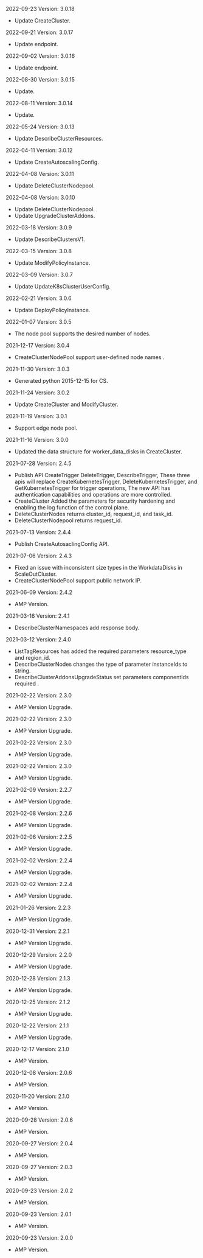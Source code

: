 2022-09-23 Version: 3.0.18
- Update CreateCluster.

2022-09-21 Version: 3.0.17
- Update endpoint.

2022-09-02 Version: 3.0.16
- Update endpoint.

2022-08-30 Version: 3.0.15
- Update.

2022-08-11 Version: 3.0.14
- Update.

2022-05-24 Version: 3.0.13
- Update DescribeClusterResources.

2022-04-11 Version: 3.0.12
- Update CreateAutoscalingConfig.

2022-04-08 Version: 3.0.11
- Update DeleteClusterNodepool.

2022-04-08 Version: 3.0.10
- Update DeleteClusterNodepool.
- Update UpgradeClusterAddons.

2022-03-18 Version: 3.0.9
- Update DescribeClustersV1.

2022-03-15 Version: 3.0.8
- Update ModifyPolicyInstance.

2022-03-09 Version: 3.0.7
- Update UpdateK8sClusterUserConfig.

2022-02-21 Version: 3.0.6
- Update DeployPolicyInstance.

2022-01-07 Version: 3.0.5
- The node pool supports the desired number of nodes.

2021-12-17 Version: 3.0.4
- CreateClusterNodePool support user-defined node names .

2021-11-30 Version: 3.0.3
- Generated python 2015-12-15 for CS.

2021-11-24 Version: 3.0.2
- Update CreateCluster and ModifyCluster.

2021-11-19 Version: 3.0.1
- Support edge node pool.

2021-11-16 Version: 3.0.0
- Updated the data structure for worker_data_disks in CreateCluster.

2021-07-28 Version: 2.4.5
- Publish API CreateTrigger DeleteTrigger, DescribeTrigger, These three apis will replace CreateKubernetesTrigger, DeleteKubernetesTrigger, and GetKubernetesTrigger for trigger operations, The new API has authentication capabilities and operations are more controlled.
- CreateCluster Added the parameters for security hardening and enabling the log function of the control plane.
- DeleteClusterNodes returns cluster_id, request_id, and task_id.
- DeleteClusterNodepool returns request_id.

2021-07-13 Version: 2.4.4
- Publish CreateAutosaclingConfig API.

2021-07-06 Version: 2.4.3
- Fixed an issue with inconsistent size types in the WorkdataDisks in ScaleOutCluster.
- CreateClusterNodePool support public network IP.

2021-06-09 Version: 2.4.2
- AMP Version.

2021-03-16 Version: 2.4.1
- DescribeClusterNamespaces add response body.

2021-03-12 Version: 2.4.0
- ListTagResources has added the required parameters resource_type and region_id.
- DescribeClusterNodes changes the type of parameter instanceIds to string.
- DescribeClusterAddonsUpgradeStatus set parameters componentIds required .

2021-02-22 Version: 2.3.0
- AMP Version Upgrade.

2021-02-22 Version: 2.3.0
- AMP Version Upgrade.

2021-02-22 Version: 2.3.0
- AMP Version Upgrade.

2021-02-22 Version: 2.3.0
- AMP Version Upgrade.

2021-02-09 Version: 2.2.7
- AMP Version Upgrade.

2021-02-08 Version: 2.2.6
- AMP Version Upgrade.

2021-02-06 Version: 2.2.5
- AMP Version Upgrade.

2021-02-02 Version: 2.2.4
- AMP Version Upgrade.

2021-02-02 Version: 2.2.4
- AMP Version Upgrade.

2021-01-26 Version: 2.2.3
- AMP Version Upgrade.

2020-12-31 Version: 2.2.1
- AMP Version Upgrade.

2020-12-29 Version: 2.2.0
- AMP Version Upgrade.

2020-12-28 Version: 2.1.3
- AMP Version Upgrade.

2020-12-25 Version: 2.1.2
- AMP Version Upgrade.

2020-12-22 Version: 2.1.1
- AMP Version Upgrade.

2020-12-17 Version: 2.1.0
- AMP Version.

2020-12-08 Version: 2.0.6
- AMP Version.

2020-11-20 Version: 2.1.0
- AMP Version.

2020-09-28 Version: 2.0.6
- AMP Version.

2020-09-27 Version: 2.0.4
- AMP Version.

2020-09-27 Version: 2.0.3
- AMP Version.

2020-09-23 Version: 2.0.2
- AMP Version.

2020-09-23 Version: 2.0.1
- AMP Version.

2020-09-23 Version: 2.0.0
- AMP Version.

